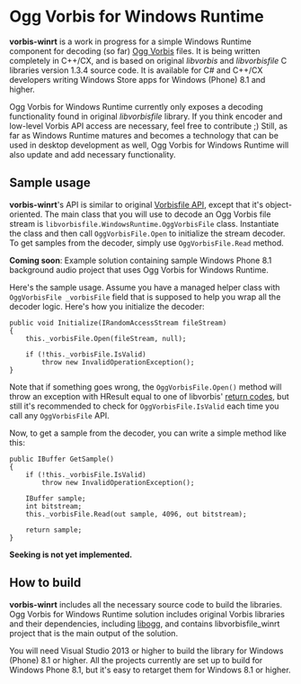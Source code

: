 # Ogg Vorbis for Windows Runtime

**vorbis-winrt** is a work in progress for a simple Windows Runtime component for decoding (so far) [Ogg Vorbis](http://xiph.org/vorbis/) files. It is being written completely in C++/CX, and is based on original _libvorbis_ and _libvorbisfile_ C libraries version 1.3.4 source code. It is available for C# and C++/CX developers writing Windows Store apps for Windows (Phone) 8.1 and higher.

Ogg Vorbis for Windows Runtime currently only exposes a decoding functionality found in original _libvorbisfile_ library. If you think encoder and low-level Vorbis API access are necessary, feel free to contribute ;) Still, as far as Windows Runtime matures and becomes a technology that can be used in desktop development as well, Ogg Vorbis for Windows Runtime will also update and add necessary functionality.

## Sample usage

**vorbis-winrt**'s API is similar to original [Vorbisfile API](http://xiph.org/vorbis/doc/vorbisfile/index.html), except that it's object-oriented. The main class that you will use to decode an Ogg Vorbis file stream is `libvorbisfile.WindowsRuntime.OggVorbisFile` class. Instantiate the class and then call `OggVorbisFile.Open` to initialize the stream decoder. To get samples from the decoder, simply use `OggVorbisFile.Read` method.

**Coming soon**: Example solution containing sample Windows Phone 8.1 background audio project that uses Ogg Vorbis for Windows Runtime.

Here's the sample usage. Assume you have a managed helper class with `OggVorbisFile _vorbisFile` field that is supposed to help you wrap all the decoder logic. Here's how you initialize the decoder:

    public void Initialize(IRandomAccessStream fileStream)
    {
        this._vorbisFile.Open(fileStream, null);
        
        if (!this._vorbisFile.IsValid)
            throw new InvalidOperationException();
    }

Note that if something goes wrong, the `OggVorbisFile.Open()` method will throw an exception with HResult equal to one of libvorbis' [return codes](http://xiph.org/vorbis/doc/libvorbis/return.html), but still it's recommended to check for `OggVorbisFile.IsValid` each time you call any `OggVorbisFile` API.

Now, to get a sample from the decoder, you can write a simple method like this:

    public IBuffer GetSample()
    {
        if (!this._vorbisFile.IsValid)
            throw new InvalidOperationException();
        
        IBuffer sample;
        int bitstream;
        this._vorbisFile.Read(out sample, 4096, out bitstream);
        
        return sample;
    }

**Seeking is not yet implemented.**

## How to build

**vorbis-winrt** includes all the necessary source code to build the libraries. Ogg Vorbis for Windows Runtime solution includes original Vorbis libraries and their dependencies, including [libogg](http://downloads.xiph.org/releases/ogg/), and contains libvorbisfile_winrt project that is the main output of the solution.

You will need Visual Studio 2013 or higher to build the library for Windows (Phone) 8.1 or higher. All the projects currently are set up to build for Windows Phone 8.1, but it's easy to retarget them for Windows 8.1 or higher.
